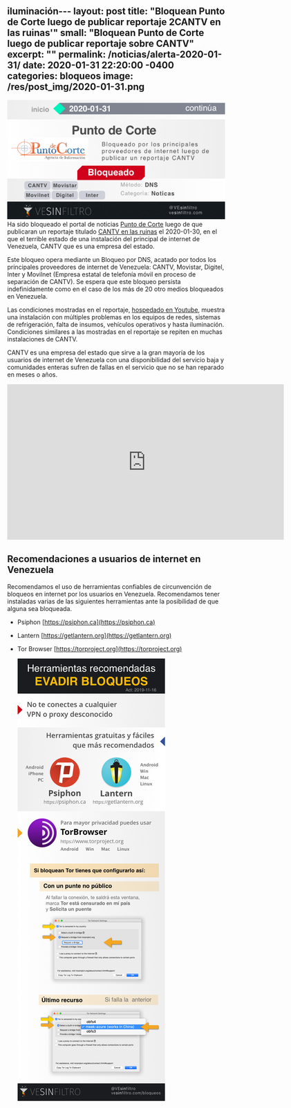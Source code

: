 iluminación---
layout: post
title:  "Bloquean Punto de Corte luego de publicar reportaje 2CANTV en las ruinas'"
small:   "Bloquean Punto de Corte luego de publicar reportaje sobre CANTV"
excerpt: ""
permalink: /noticias/alerta-2020-01-31/
date:   2020-01-31 22:20:00 -0400
categories: bloqueos
image: /res/post_img/2020-01-31.png
---

![Cover image](/res/post_img/2020-01-31.png)
Ha sido bloqueado el portal de noticias [Punto de Corte](https://puntodecorte.com) luego de que publicaran un reportaje titulado [CANTV en las ruinas](https://puntodecorte.com/cantv-en-las-ruinas/) el 2020-01-30, en el que el terrible estado de una instalación del principal de internet de Venezuela, CANTV que es una empresa del estado.

Este bloqueo opera mediante un Bloqueo por DNS, acatado por todos los principales proveedores de internet de Venezuela: CANTV, Movistar, Digitel,  Inter y Movilnet (Empresa estatal de telefonía móvil en proceso de separación de CANTV). Se espera que este bloqueo persista indefinidamente como en el caso de los más de 20 otro medios bloqueados en Venezuela.

Las condiciones mostradas en el reportaje, [hospedado en Youtube](https://youtu.be/rhKbuPHbl8A), muestra una instalación con múltiples problemas en los equipos de redes, sistemas de refrigeración, falta de insumos, vehículos operativos y hasta iluminación. Condiciones similares a las mostradas en el reportaje se repiten en muchas instalaciones de CANTV.

CANTV es una empresa del estado que sirve a la gran mayoría de los usuarios de internet de Venezuela con una disponibilidad del servicio baja y comunidades enteras sufren de fallas en el servicio que no se han reparado en meses o años.

<iframe width="640" height="360" src="https://www.youtube.com/embed/rhKbuPHbl8A" frameborder="0" allow="accelerometer; autoplay; encrypted-media; gyroscope; picture-in-picture" allowfullscreen></iframe>

## Recomendaciones a usuarios de internet en Venezuela

Recomendamos el uso de herramientas confiables de circunvención de
bloqueos en internet por los usuarios en Venezuela. Recomendamos tener instaladas varias de las
siguientes herramientas ante la posibilidad de que alguna sea bloqueada.

-   Psiphon [https://psiphon.ca](https://psiphon.ca)

-   Lantern [https://getlantern.org](https://getlantern.org)

-   Tor Browser [https://torproject.org](https://torproject.org)

    ![](/res/img/tecnicas_evadir_bloqueos.png)
